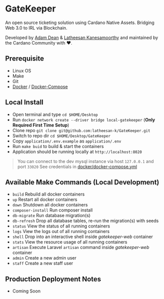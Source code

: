 # GateKeeper
An open source ticketing solution using Cardano Native Assets. Bridging Web 3.0 to IRL via Blockchain.

Developed by [Adam Dean](https://twitter.com/adamKDean) & [Latheesan Kanesamoorthy](https://twitter.com/LatheesanK) and maintained by the Cardano Community with ❤.

## Prerequisite
- Linux OS
- Make
- Git
- [Docker](https://docs.docker.com/desktop/install/linux-install/) / [Docker-Compose](https://docs.docker.com/compose/install/linux/)

## Local Install
- Open terminal and type `cd $HOME/Desktop`
- Run `docker network create --driver bridge local-gatekeeper` (**Only Required First Time Setup**)
- Clone repo `git clone git@github.com:latheesan-k/GateKeeper.git`
- Switch to repo dir `cd $HOME/Desktop/GateKeeper`
- Copy `application/.env.example` as `application/.env`
- Run `make buid` to build & start the containers
- Application should be running locally at `http://localhost:8020`

> You can connect to the dev mysql instance via host `127.0.0.1` and port `33020`
> See credentials in [docker/docker-compose.yml](docker/docker-compose.yml)

## Available Make Commands (Local Development)
* `build` Rebuild all docker containers
* `up` Restart all docker containers
* `down` Shutdown all docker containers
* `composer-install` Run composer install
* `db-migrate` Run database migration(s)
* `db-refresh` Drop all database tables, re-run the migration(s) with seeds
* `status` View the status of all running containers
* `logs` View the logs out of all running containers
* `shell` Drop into an interactive shell inside _gatekeeper-web_ container
* `stats` View the resource usage of all running containers
* `artisan` Execute Laravel `artisan` command inside _gatekeeper-web_ container
* `admin` Create a new admin user
* `staff` Create a new staff user

## Production Deployment Notes
* Coming Soon
